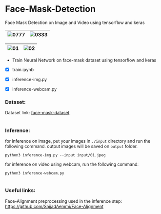 # Face-Mask-Detection

Face Mask Detection on Image and Video using tensorflow and keras

| ![0777](https://user-images.githubusercontent.com/82975802/136189978-6f784a4a-a977-4783-915b-b4ad7dedc1f5.jpg)| ![0333](https://user-images.githubusercontent.com/82975802/136189989-2567c476-9fcd-4a78-97ab-e3b8d0fde874.jpg)|
| :---:         |     :---:      |

| ![01](https://user-images.githubusercontent.com/82975802/136102598-225cee41-fe9b-4150-99cd-f8b5945768de.jpg) | ![02](https://user-images.githubusercontent.com/82975802/136102619-d0370afc-21df-4bd7-9338-9b98981ec99d.jpg) | 
| :---:         |     :---:      | 



- Train Neural Network on face-mask dataset using tensorflow and keras

- [x] train.ipynb

- [x] inference-img.py

- [x] inference-webcam.py

### Dataset:

Dataset link: [face-mask-dataset]( ashishjangra27/face-mask-12k-images-dataset)

#

### Inference:

for inference on image, put your images in `./input` directory and run the following command. output images will be saved on `output` folder.

```
python3 inference-img.py --input input/01.jpeg

```

for inference on video using webcam, run the following command:

```
python3 inference-webcam.py
```

#

### Useful links:

Face-Alignment preprocessing used in the inference step: https://github.com/SajjadAemmi/Face-Alignment

